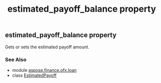 ﻿---
title: estimated_payoff_balance property
second_title: Aspose.Finance for Python via .NET API References
description: 
type: docs
weight: 40
url: /python-net/aspose.finance.ofx.loan/estimatedpayoff/estimated_payoff_balance/
is_root: false
---

## estimated_payoff_balance property


Gets or sets the estimated payoff amount.

### See Also
* module [aspose.finance.ofx.loan](../../)
* class [EstimatedPayoff](/finance/python-net/aspose.finance.ofx.loan/estimatedpayoff)
